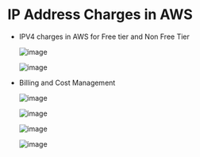 # IP Address Charges in AWS
- IPV4 charges in AWS for Free tier and Non Free Tier

  ![image](https://github.com/user-attachments/assets/4d36e7b8-9f3e-4f2e-874d-e335b6699c91)

  ![image](https://github.com/user-attachments/assets/8eaa1621-cbf3-4bce-858d-6b293b562abd)

- Billing and Cost Management

  ![image](https://github.com/user-attachments/assets/ac62a1db-544d-47ae-ac53-4af05967c273)

  ![image](https://github.com/user-attachments/assets/824aa9c4-cf3f-4863-ba8b-39ef2f23345e)

  ![image](https://github.com/user-attachments/assets/819ba289-1356-4df9-97c8-0a9621e9b43a)

  ![image](https://github.com/user-attachments/assets/e3cd2e07-e5f5-4703-960a-fb78d17a2dcf)







